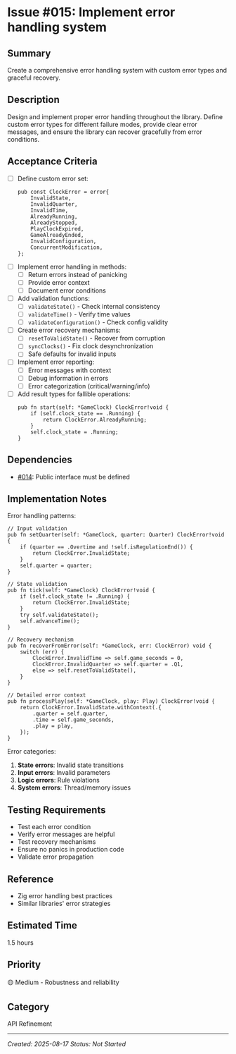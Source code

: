 # Issue #015: Implement error handling system

## Summary
Create a comprehensive error handling system with custom error types and graceful recovery.

## Description
Design and implement proper error handling throughout the library. Define custom error types for different failure modes, provide clear error messages, and ensure the library can recover gracefully from error conditions.

## Acceptance Criteria
- [ ] Define custom error set:
  ```zig
  pub const ClockError = error{
      InvalidState,
      InvalidQuarter,
      InvalidTime,
      AlreadyRunning,
      AlreadyStopped,
      PlayClockExpired,
      GameAlreadyEnded,
      InvalidConfiguration,
      ConcurrentModification,
  };
  ```
- [ ] Implement error handling in methods:
  - [ ] Return errors instead of panicking
  - [ ] Provide error context
  - [ ] Document error conditions
- [ ] Add validation functions:
  - [ ] `validateState()` - Check internal consistency
  - [ ] `validateTime()` - Verify time values
  - [ ] `validateConfiguration()` - Check config validity
- [ ] Create error recovery mechanisms:
  - [ ] `resetToValidState()` - Recover from corruption
  - [ ] `syncClocks()` - Fix clock desynchronization
  - [ ] Safe defaults for invalid inputs
- [ ] Implement error reporting:
  - [ ] Error messages with context
  - [ ] Debug information in errors
  - [ ] Error categorization (critical/warning/info)
- [ ] Add result types for fallible operations:
  ```zig
  pub fn start(self: *GameClock) ClockError!void {
      if (self.clock_state == .Running) {
          return ClockError.AlreadyRunning;
      }
      self.clock_state = .Running;
  }
  ```

## Dependencies
- [#014](014_design_public_interface.md): Public interface must be defined

## Implementation Notes
Error handling patterns:
```zig
// Input validation
pub fn setQuarter(self: *GameClock, quarter: Quarter) ClockError!void {
    if (quarter == .Overtime and !self.isRegulationEnd()) {
        return ClockError.InvalidState;
    }
    self.quarter = quarter;
}

// State validation
pub fn tick(self: *GameClock) ClockError!void {
    if (self.clock_state != .Running) {
        return ClockError.InvalidState;
    }
    try self.validateState();
    self.advanceTime();
}

// Recovery mechanism
pub fn recoverFromError(self: *GameClock, err: ClockError) void {
    switch (err) {
        ClockError.InvalidTime => self.game_seconds = 0,
        ClockError.InvalidQuarter => self.quarter = .Q1,
        else => self.resetToValidState(),
    }
}

// Detailed error context
pub fn processPlay(self: *GameClock, play: Play) ClockError!void {
    return ClockError.InvalidState.withContext(.{
        .quarter = self.quarter,
        .time = self.game_seconds,
        .play = play,
    });
}
```

Error categories:
1. **State errors**: Invalid state transitions
2. **Input errors**: Invalid parameters
3. **Logic errors**: Rule violations
4. **System errors**: Thread/memory issues

## Testing Requirements
- Test each error condition
- Verify error messages are helpful
- Test recovery mechanisms
- Ensure no panics in production code
- Validate error propagation

## Reference
- Zig error handling best practices
- Similar libraries' error strategies

## Estimated Time
1.5 hours

## Priority
🟡 Medium - Robustness and reliability

## Category
API Refinement

---
*Created: 2025-08-17*
*Status: Not Started*